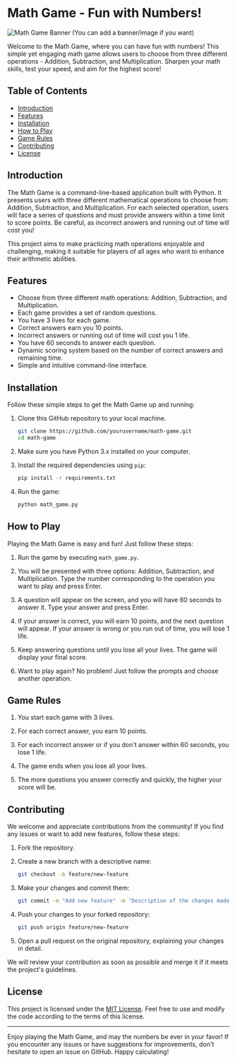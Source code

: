 # Math Game - Fun with Numbers!

![Math Game Banner](https://example.com/math-game-banner.png) (You can add a banner/image if you want)

Welcome to the Math Game, where you can have fun with numbers! This simple yet engaging math game allows users to choose from three different operations - Addition, Subtraction, and Multiplication. Sharpen your math skills, test your speed, and aim for the highest score!

## Table of Contents

- [Introduction](#introduction)
- [Features](#features)
- [Installation](#installation)
- [How to Play](#how-to-play)
- [Game Rules](#game-rules)
- [Contributing](#contributing)
- [License](#license)

## Introduction

The Math Game is a command-line-based application built with Python. It presents users with three different mathematical operations to choose from: Addition, Subtraction, and Multiplication. For each selected operation, users will face a series of questions and must provide answers within a time limit to score points. Be careful, as incorrect answers and running out of time will cost you!

This project aims to make practicing math operations enjoyable and challenging, making it suitable for players of all ages who want to enhance their arithmetic abilities.

## Features

- Choose from three different math operations: Addition, Subtraction, and Multiplication.
- Each game provides a set of random questions.
- You have 3 lives for each game.
- Correct answers earn you 10 points.
- Incorrect answers or running out of time will cost you 1 life.
- You have 60 seconds to answer each question.
- Dynamic scoring system based on the number of correct answers and remaining time.
- Simple and intuitive command-line interface.

## Installation

Follow these simple steps to get the Math Game up and running:

1. Clone this GitHub repository to your local machine.
   ```bash
   git clone https://github.com/yourusername/math-game.git
   cd math-game
   ```

2. Make sure you have Python 3.x installed on your computer.

3. Install the required dependencies using `pip`:
   ```bash
   pip install -r requirements.txt
   ```

4. Run the game:
   ```bash
   python math_game.py
   ```

## How to Play

Playing the Math Game is easy and fun! Just follow these steps:

1. Run the game by executing `math_game.py`.

2. You will be presented with three options: Addition, Subtraction, and Multiplication. Type the number corresponding to the operation you want to play and press Enter.

3. A question will appear on the screen, and you will have 60 seconds to answer it. Type your answer and press Enter.

4. If your answer is correct, you will earn 10 points, and the next question will appear. If your answer is wrong or you run out of time, you will lose 1 life.

5. Keep answering questions until you lose all your lives. The game will display your final score.

6. Want to play again? No problem! Just follow the prompts and choose another operation.

## Game Rules

1. You start each game with 3 lives.

2. For each correct answer, you earn 10 points.

3. For each incorrect answer or if you don't answer within 60 seconds, you lose 1 life.

4. The game ends when you lose all your lives.

5. The more questions you answer correctly and quickly, the higher your score will be.


## Contributing

We welcome and appreciate contributions from the community! If you find any issues or want to add new features, follow these steps:

1. Fork the repository.

2. Create a new branch with a descriptive name:
   ```bash
   git checkout -b feature/new-feature
   ```

3. Make your changes and commit them:
   ```bash
   git commit -m "Add new feature" -m "Description of the changes made"
   ```

4. Push your changes to your forked repository:
   ```bash
   git push origin feature/new-feature
   ```

5. Open a pull request on the original repository, explaining your changes in detail.

We will review your contribution as soon as possible and merge it if it meets the project's guidelines.

## License

This project is licensed under the [MIT License](LICENSE). Feel free to use and modify the code according to the terms of this license.

---

Enjoy playing the Math Game, and may the numbers be ever in your favor! If you encounter any issues or have suggestions for improvements, don't hesitate to open an issue on GitHub. Happy calculating!
